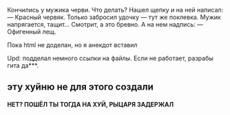 Кончились у мужика черви. Что делать? Нашел щепку и на ней написал:
— Красный червяк.
Только забросил удочку — тут же поклевка. Мужик напрягается, тащит... Смотрит, а это бревно. А на нем надпись:
— Офигенный лещ.


Пока html не доделан, но я анекдот вставил

Upd: подделал немного ссылки на файлы. Если не работает, разрабы гита да***.
## эту хуйню не для этого создали
#### НЕТ? ПОШЁЛ ТЫ ТОГДА НА ХУЙ, РЫЦАРЯ ЗАДЕРЖАЛ
